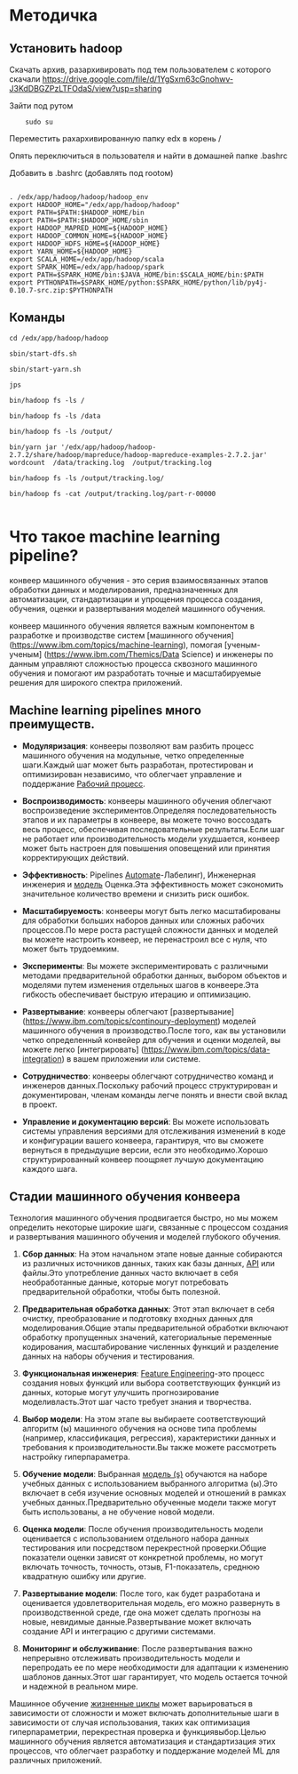 # Методичка

## Установить hadoop

Скачать архив, разархивировать под тем пользователем с которого скачали
https://drive.google.com/file/d/1YgSxm63cGnohwv-J3KdDBGZPzLTFOdaS/view?usp=sharing

Зайти под рутом
        
        sudo su

Переместить рахархивированную папку edx в корень /


Опять переключиться в пользователя и найти в домашней папке .bashrc

Добавить в .bashrc (добавлять под rootом)

```

. /edx/app/hadoop/hadoop/hadoop_env
export HADOOP_HOME="/edx/app/hadoop/hadoop"
export PATH=$PATH:$HADOOP_HOME/bin
export PATH=$PATH:$HADOOP_HOME/sbin
export HADOOP_MAPRED_HOME=${HADOOP_HOME}
export HADOOP_COMMON_HOME=${HADOOP_HOME}
export HADOOP_HDFS_HOME=${HADOOP_HOME}
export YARN_HOME=${HADOOP_HOME}
export SCALA_HOME=/edx/app/hadoop/scala
export SPARK_HOME=/edx/app/hadoop/spark
export PATH=$SPARK_HOME/bin:$JAVA_HOME/bin:$SCALA_HOME/bin:$PATH
export PYTHONPATH=$SPARK_HOME/python:$SPARK_HOME/python/lib/py4j-0.10.7-src.zip:$PYTHONPATH

```

## Команды

```
cd /edx/app/hadoop/hadoop

sbin/start-dfs.sh

sbin/start-yarn.sh

jps

bin/hadoop fs -ls /

bin/hadoop fs -ls /data

bin/hadoop fs -ls /output/

bin/yarn jar '/edx/app/hadoop/hadoop-2.7.2/share/hadoop/mapreduce/hadoop-mapreduce-examples-2.7.2.jar' wordcount  /data/tracking.log  /output/tracking.log

bin/hadoop fs -ls /output/tracking.log/

bin/hadoop fs -cat /output/tracking.log/part-r-00000


```

# Что такое machine learning pipeline?

конвеер машинного обучения - это серия взаимосвязанных этапов обработки данных и моделирования, предназначенных для автоматизации, стандартизации и упрощения процесса создания, обучения, оценки и развертывания моделей машинного обучения.

конвеер машинного обучения является важным компонентом в разработке и производстве систем [машинного обучения] (https://www.ibm.com/topics/machine-learning), помогая [ученым-ученым] (https://www.ibm.com/Themics/Data Science) и инженеры по данным управляют сложностью процесса сквозного машинного обучения и помогают им разработать точные и масштабируемые решения для широкого спектра приложений.



## Machine learning pipelines  много преимуществ.

* **Модуляризация**: конвееры позволяют вам разбить процесс машинного обучения на модульные, четко определенные шаги.Каждый шаг может быть разработан, протестирован и оптимизирован независимо, что облегчает управление и поддержание [Рабочий процесс](https://www.ibm.com/topics/workflow). 
     
    
* **Воспроизводимость**: конвееры машинного обучения облегчают воспроизведение экспериментов.Определяя последовательность этапов и их параметры в конвеере, вы можете точно воссоздать весь процесс, обеспечивая последовательные результаты.Если шаг не работает или производительность модели ухудшается, конвеер может быть настроен для повышения оповещений или принятия корректирующих действий.
    
    
* **Эффективность**: Pipelines [Automate](https://www.ibm.com/topics/automation)-Лабелинг), Инженерная инженерия и [модель](https://www.ibm.com/topics/data-modeling) Оценка.Эта эффективность может сэкономить значительное количество времени и снизить риск ошибок.
    
    
* **Масштабируемость**: конвееры могут быть легко масштабированы для обработки больших наборов данных или сложных рабочих процессов.По мере роста растущей сложности данных и моделей вы можете настроить конвеер, не перенастроил все с нуля, что может быть трудоемким.
     
    
* **Эксперименты**: Вы можете экспериментировать с различными методами предварительной обработки данных, выбором объектов и моделями путем изменения отдельных шагов в конвеере.Эта гибкость обеспечивает быструю итерацию и оптимизацию.
    
    
* **Развертывание**: конвееры облегчают [развертывание] (https://www.ibm.com/topics/continoury-deployment) моделей машинного обучения в производство.После того, как вы установили четко определенный конвейер для обучения и оценки моделей, вы можете легко [интегрировать] (https://www.ibm.com/topics/data-integration) в вашем приложении или системе.
    
    
* **Сотрудничество**: конвееры облегчают сотрудничество команд и инженеров данных.Поскольку рабочий процесс структурирован и документирован, членам команды легче понять и внести свой вклад в проект.
     
    
* **Управление и документацию версий**: Вы можете использовать системы управления версиями для отслеживания изменений в коде и конфигурации вашего конвеера, гарантируя, что вы сможете вернуться в предыдущие версии, если это необходимо.Хорошо структурированный конвеер поощряет лучшую документацию каждого шага.
    
## Стадии машинного обучения конвеера

Технология машинного обучения продвигается быстро, но мы можем определить некоторые широкие шаги, связанные с процессом создания и развертывания машинного обучения и моделей глубокого обучения.

1. **Сбор данных**: На этом начальном этапе новые данные собираются из различных источников данных, таких как базы данных, [API](https://www.ibm.com/topics/api) или файлы.Это употребление данных часто включает в себя необработанные данные, которые могут потребовать предварительной обработки, чтобы быть полезной.
    
    
2. **Предварительная обработка данных**: Этот этап включает в себя очистку, преобразование и подготовку входных данных для моделирования.Общие этапы предварительной обработки включают обработку пропущенных значений, категориальные переменные кодирования, масштабирование численных функций и разделение данных на наборы обучения и тестирования.
     
    
3. **Функциональная инженерия**: [Feature Engineering](https://www.ibm.com/topics/feature-engineering)-это процесс создания новых функций или выбора соответствующих функций из данных, которые могут улучшить прогнозирование моделивласть.Этот шаг часто требует знания и творчества.
    
    
4. **Выбор модели**: На этом этапе вы выбираете соответствующий алгоритм (ы) машинного обучения на основе типа проблемы (например, классификация, регрессия), характеристики данных и требования к производительности.Вы также можете рассмотреть настройку гиперпараметра.
    
    
5. **Обучение модели**: Выбранная [модель (s)](https://www.ibm.com/topics/ai-model) обучаются на наборе учебных данных с использованием выбранного алгоритма (ы).Это включает в себя изучение основных моделей и отношений в рамках учебных данных.Предварительно обученные модели также могут быть использованы, а не обучение новой модели.
    
    
6. **Оценка модели**: После обучения производительность модели оценивается с использованием отдельного набора данных тестирования или посредством перекрестной проверки.Общие показатели оценки зависят от конкретной проблемы, но могут включать точность, точность, отзыв, F1-показатель, среднюю квадратную ошибку или другие. 
     
    
7. **Развертывание модели**: После того, как будет разработана и оценивается удовлетворительная модель, его можно развернуть в производственной среде, где она может сделать прогнозы на новые, невидимые данные.Развертывание может включать создание API и интеграцию с другими системами.
    
    
8. **Мониторинг и обслуживание**: После развертывания важно непрерывно отслеживать производительность модели и перепродать ее по мере необходимости для адаптации к изменению шаблонов данных.Этот шаг гарантирует, что модель остается точной и надежной в реальном мире.
    

Машинное обучение [жизненные циклы](https://www.ibm.com/topics/data-lifecycle-Management) может варьироваться в зависимости от сложности и может включать дополнительные шаги в зависимости от случая использования, таких как оптимизация гиперпараметрии, перекрестная проверка и функциявыбор.Целью машинного обучения является автоматизация и стандартизация этих процессов, что облегчает разработку и поддержание моделей ML для различных приложений.
